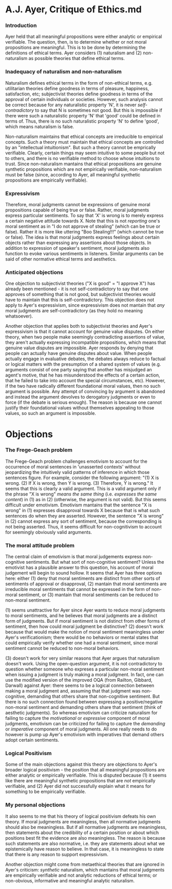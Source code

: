 # A.J. Ayer, Critique of Ethics.md

### Introduction

Ayer held that all meaningful propositions were either analytic or empirical verifiable. The question, then, is to determine whether or not moral propositions are meaningful. This is to be done by determining the definitions of ethical terms. Ayer considers (1) naturalism and (2) non-naturalism as possible theories that define ethical terms.

### Inadequacy of naturalism and non-naturalism

Naturalism defines ethical terms in the form of non-ethical terms, e.g. utilitarian theories define goodness in terms of pleasure, happiness, satisfaction, etc; subjectivist theories define goodness in terms of the approval of certain individuals or societies. However, such analysis cannot be correct because for any naturalistic property 'N', it is never *self-contradictory* to say that N is sometimes not good. But this is impossible if there were such a naturalistic property 'N' that 'good' could be defined in terms of. Thus, there is no such naturalistic property 'N' to define 'good', which means naturalism is false.

Non-naturalism maintains that ethical concepts are irreducible to empirical concepts. Such a theory must maintain that ethical concepts are controlled by an "intellectual intuitionism". But such a theory cannot be emprically verifiable. Clearly, certain things may seem intuitive to some people but not to others, and there is no verifiable method to choose whose intuitions to trust. Since non-naturalism mantains that ethical propositions are genuine synthetic propositions which are not empirically verifiable, non-naturalism must be false (since, according to Ayer, all meaningful synthetic propositions are empirically verifiable).

### Expressivism

Therefore, moral judgments cannot be expressions of genuine moral propositions capable of being true or false. Rather, moral judgments express particular sentiments. To say that 'X' is wrong is to merely express a certain negative attitude towards X. Note that this is not *reporting* one's moral sentiment as in "I do not approve of stealing" (which can be true or false). Rather it is more like uttering "Boo Stealing!!!" (which cannot be true or false). The idea is that moral judgments express feelings about certain objects rather than expressing any assertions about those objects. In addition to expression of speaker's sentiment, moral judgments also function to evoke various sentiments in listeners. Similar arguments can be said of other normative ethical terms and aesthetics. 

### Anticipated objections

One objection to subjectivist theories ("X is good" = "I approve X") has already been mentioned - it is not self-contradictory to say that one approves of something that is not good, but subjectivist theories would have to maintain that this is self-contradictory. This objection does not apply to Ayer's expressivism, since expressivism does not mantain that *any* moral judgments are self-contradictory (as they hold no meaning whatsoever).

Another objection that applies both to subjectivist theories and Ayer's expressivism is that it cannot account for genuine value disputes. On either theory, when two people make seemingly contradicting assertions of value, they aren't actually expressing incompatible propositions, which means that genuine value disputes are impossible. Ayer responds by denying that people can actually have genuine disputes about value. When people actually engage in evaluative debates, the debates always reduce to factual or logical matters with the presumption of a shared system of values (e.g. arguments consist of one party saying that another has misjudged an agent's motive, that he has misunderstood the effects of a certain action, that he failed to take into account the special circumstances, etc). However, if the two have radically different foundational moral values, then no such argument is possible. Any attempt of convincing by argument is abandoned and instead the argument devolves to derogatory judgments or even to force (if the debate is serious enough). The reason is because one cannot justify their foundational values without themselves appealing to those values, so such an argument is impossible.

# Objections

### The Frege-Geach problem 

The Frege-Geach problem challenges emotivism to account for the occurrence of moral sentences in 'unasserted contexts' without jeopardizing the intuitively valid patterns of inference in which those sentences figure. For example, consider the following argument: "(1) X is wrong. (2) If X is wrong, then Y is wrong. (3) Therefore, Y is wrong." It seems that this is clearly a valid argument. This is a valid argument only if the phrase "X is wrong" *means the same thing* (i.e. *expresses the same content*) in (1) as in (2) (otherwise, the argument is not valid). But this seems difficult under emotivism. Emotivism mantains that the sentence "X is wrong" in (1) expresses disapproval towards X because that is what such sentences do when they are asserted. However, the sentence "X is wrong" in (2) cannot express any sort of sentiment, because the corresponding is not being asserted. Thus, it seems difficult for non-cognitivism to account for seemingly obviously valid arguments.

### The moral attitude problem

The central claim of emotivism is that moral judgements express non-cognitive sentiments. But what sort of non-cognitive sentiment? Unless the emotivist has a plausible answer to this question, his account of moral judgement will begin to sound hollow. It seems that Ayer has three options here: either (1) deny that moral sentiments are distinct from other sorts of sentiments of approval or disapproval, (2) mantain that moral sentiments are irreducible moral sentiments that cannot be expressed in the form of non-moral sentiment, or (3) mantain that moral sentiments can be reduced to non-moral sentiment.

(1) seems unattractive for Ayer since Ayer wants to reduce moral judgments to moral sentiments, and he believes that moral judgments are a distinct form of judgments. But if moral sentiment is not distinct from other forms of sentiment, then how could moral judgment be distinctive? (2) doesn't work because that would make the notion of moral sentiment meaningless under Ayer's verificationism; there would be no behaviors or mental states that could empirically verify whether one had a moral sentiment, since moral sentiment cannot be reduced to non-moral behaviors. 

(3) doesn't work for very similar reasons that Ayer argues that naturalism doesn't work. Using the open-question argument, it is not contradictory to question whether someone who expreses a particular non-moral sentiment when issuing a judgment is truly making a moral judgment. In fact, one can use the modified version of the improved OQA (from Railton, Gibbard, Darwall) against Ayer: there seems to be a logical connection between making a moral judgment and, assuming that that judgment was non-cognitive, demanding that others share that non-cognitive sentiment. But there is no such connection found between expressing a positive/negative non-moral sentiment and demanding others share that sentiment (think of aesthetic judgments). So whereas emotivism can criticize naturalism for failing to capture the *motivational* or *expressive* component of moral judgments, emotivism can be criticized for failing to capture the *demanding* or *imperative* component of moral judgments. All one really needs to do however is pump up Ayer's emotivism with imperatives that demand others adopt certain sentiments.

### Logical Positivism

Some of the main objections against this theory are objections to Ayer's broader logical positivism - the position that all meaningful propositions are either analytic or empirically verifiable. This is disputed because (1) it seems like there are meaningful synthetic propositions that are *not* empirically verifiable, and (2) Ayer did not successfully explain what it means for something to be empirically verifiable.

### My personal objections 

It also seems to me that his theory of logical positivism defeats his own theory. If moral judgments are meaningless, then all normative judgments should also be meaningless. But if all normative judgments are meaningless, then statements about the credibility of a certain position or about which positions best fit the evidence are also meaningless. The reason is because such statements are also normative, i.e. they are statements about what we epistemically have reason to believe. In that case, it is meaningless to state that there is any reason to support expressivism.

Another objection might come from metaethical theories that are ignored in Ayer's criticism: *synthetic* naturalism, which mantains that moral judgments are empirically verifiable and not analytic reductions of ethical terms; or non-obvious, informative and meaningful analytic naturalism.

